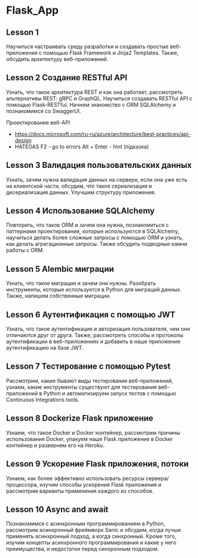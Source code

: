 # Flask_App
## Lesson 1 
Научиться настраивать среду разработки и создавать простые веб-приложения с помощью Flask Framework и Jinja2 Templates. Также, обсудить архитектуру веб-приложений.

## Lesson 2 Создание RESTful API
Узнать, что такое архитектура REST и как она работает, рассмотреть альтернативы REST: gRPC и GraphQL. Научиться создавать RESTful API с помощью Flask-RESTful. Начнем знакомство с ORM SQLAlchemy и познакомимся со SwaggerUI.

Проектирование веб-API
* https://docs.microsoft.com/ru-ru/azure/architecture/best-practices/api-design
* HATEOAS
F2 - go to errors
Alt + Enter - hint (підказка)

## Lesson 3 Валидация пользовательских данных
Узнать, зачем нужна валидация данных на сервере, если она уже есть на клиентской части, обсудим, что такое сериализация и десериализация данных. Улучшим структуру приложения.

## Lesson 4 Использование SQLAlchemy
Повторить, что такое ORM и зачем она нужна, познакомиться с паттернами проектирования, которые используются в SQLAlchemy, научиться делать более сложные запросы с помощью ORM и узнать, как делать агрегационные запросы. Также обсудить подводные камни работы с ORM.

## Lesson 5 Alembic миграции
Узнать, что такое миграции и зачем они нужны. Разобрать инструменты, которые используется в Python для миграций данных. Также, напишем собственные миграции.

## Lesson 6 Аутентификация с помощью JWT
Узнать, что такое аутентификация и авторизация пользователя, чем они отличаются друг от друга. Также, рассмотреть способы и протоколы аутентификации в веб-приложениях и добавить в наше приложение аутентификацию на базе JWT.

## Lesson 7 Тестирование с помощью Pytest
Рассмотрим, какие бывают виды тестирования веб-приложений, узнаем, какие инструменты существуют для тестирования веб-приложений в Python и автоматизируем запуск тестов с помощью Continuous Integrations tools.

## Lesson 8 Dockerize Flask приложение
Узнаем, что такое Docker и Docker контейнер, рассмотрим причины использования Docker, упакуем наше Flask приложение в Docker контейнер и развернем его на Heroku.

## Lesson 9 Ускорение Flask приложения, потоки
Узнаем, как более эффективно использовать ресурсы сервера/процессора, изучим способы ускорения Flask приложения и рассмотрим варианты применения каждого из способов. 

## Lesson 10 Async and await
Познакомимся с асинхронным программированием в Python, рассмотрим асинхронный фреймворк Sanic и обсудим, когда лучше применять асинхронный подход, а когда синхронный. Кроме того, изучим концепты асинхронного программирования и какие у него преимущества, и недостатки перед синхронным подходом.

